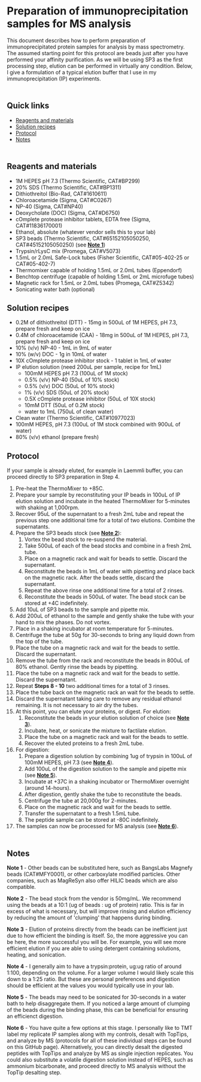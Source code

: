 # Preparation of immunoprecipitation samples for MS analysis <!-- omit in toc -->

This document describes how to perform preparation of immunoprecipitated protein samples for analysis by mass spectrometry. The assumed starting point for this protocol are beads just after you have performed your affinity purification. As we will be using SP3 as the first processing step, elution can be performed in virtually any condition. Below, I give a formulation of a typical elution buffer that I use in my immunoprecipitation (IP) experiments.

<hr style="height:6pt; visibility:hidden;" />

## Quick links <!-- omit in toc -->

- [Reagents and materials](#reagents-and-materials)
- [Solution recipes](#solution-recipes)
- [Protocol](#protocol)
- [Notes](#notes)

<hr style="height:6pt; visibility:hidden;" />

<span id="reagents-and-materials"></span>

## Reagents and materials

- 1M HEPES pH 7.3 (Thermo Scientific, CAT#BP299)
- 20% SDS (Thermo Scientific, CAT#BP1311)
- Dithiothreitol (Bio-Rad, CAT#1610611)
- Chloroacetamide (Sigma, CAT#C0267)
- NP-40 (Sigma, CAT#NP40)
- Deoxycholate (DOC) (Sigma, CAT#D6750)
- cOmplete protease inhibitor tablets, EDTA free (Sigma, CAT#11836170001)
- Ethanol, absolute (whatever vendor sells this to your lab)
- SP3 beads (Thermo Scientific, CAT#65152105050250, CAT#45152105050250) (see [**Note 1**](#note1))
- Trypsin/rLysC mix (Promega, CAT#V5073)
- 1.5mL or 2.0mL Safe-Lock tubes (Fisher Scientific, CAT#05-402-25 or CAT#05-402-7)
- Thermomixer capable of holding 1.5mL or 2.0mL tubes (Eppendorf)
- Benchtop centrifuge (capable of holding 1.5mL or 2mL microfuge tubes)
- Magnetic rack for 1.5mL or 2.0mL tubes (Promega, CAT#Z5342)
- Sonicating water bath (optional)

<span id="solution-recipes"></span>

## Solution recipes

- 0.2M of dithiothreitol (DTT) - 15mg in 500uL of 1M HEPES, pH 7.3, prepare fresh and keep on ice
- 0.4M of chloroacetamide (CAA) - 18mg in 500uL of 1M HEPES, pH 7.3, prepare fresh and keep on ice
- 10% (v/v) NP-40 - 1mL in 9mL of water
- 10% (w/v) DOC - 1g in 10mL of water
- 10X cOmplete protease inhibitor stock - 1 tablet in 1mL of water
- IP elution solution (need 200uL per sample, recipe for 1mL)
  - 100mM HEPES pH 7.3 (100uL of 1M stock)
  - 0.5% (v/v) NP-40 (50uL of 10% stock)
  - 0.5% (v/v) DOC (50uL of 10% stock)
  - 1% (v/v) SDS (50uL of 20% stock)
  - 0.5X cOmplete protease inhibitor (50uL of 10X stock)
  - 10mM DTT (50uL of 0.2M stock)
  - water to 1mL (750uL of clean water)
- Clean water (Thermo Scientific, CAT#10977023)
- 100mM HEPES, pH 7.3 (100uL of 1M stock combined with 900uL of water)
- 80% (v/v) ethanol (prepare fresh)

<span id="protocol"></span>

## Protocol

If your sample is already eluted, for example in Laemmli buffer, you can proceed directly to SP3 preparation in Step 4.

1. Pre-heat the ThermoMixer to +85C.
2. Prepare your sample by reconstituting your IP beads in 100uL of IP elution solution and incubate in the heated ThermoMixer for 5-minutes with shaking at 1,000rpm.
3. Recover 95uL of the supernatant to a fresh 2mL tube and repeat the previous step one additional time for a total of two elutions. Combine the supernatants.
4. Prepare the SP3 beads stock (see [**Note 2**](#note2)):
   1. Vortex the bead stock to re-suspend the material.
   2. Take 500uL of each of the bead stocks and combine in a fresh 2mL tube.
   3. Place on a magnetic rack and wait for beads to settle. Discard the supernatant.
   4. Reconstitute the beads in 1mL of water with pipetting and place back on the magnetic rack. After the beads settle, discard the supernatant.
   5. Repeat the above rinse one additional time for a total of 2 rinses.
   6. Reconstitute the beads in 500uL of water. The bead stock can be stored at +4C indefinitely.
5. Add 10uL of SP3 beads to the sample and pipette mix.
6. Add 200uL of ethanol to the sample and gently shake the tube with your hand to mix the phases. Do not vortex.
7. Place in a shaking incubator at room temperature for 5-minutes.
8. Centrifuge the tube at 50g for 30-seconds to bring any liquid down from the top of the tube.
9. Place the tube on a magnetic rack and wait for the beads to settle. Discard the supernatant.
10. Remove the tube from the rack and reconstitute the beads in 800uL of 80% ethanol. Gently rinse the beads by pipetting.
11. Place the tube on a magnetic rack and wait for the beads to settle. Discard the supernatant.
12. Repeat **Steps 8 - 10** two additional times for a total of 3 rinses.
13. Place the tube back on the magnetic rack an wait for the beads to settle.
14. Discard the supernatant taking care to remove any residual ethanol remaining. It is not necessary to air dry the tubes.
15. At this point, you can elute your proteins, or digest. For elution:
    1. Reconstitute the beads in your elution solution of choice (see [**Note 3**](#note3)).
    2. Incubate, heat, or sonicate the mixture to factilate elution.
    3. Place the tube on a magnetic rack and wait for the beads to settle.
    4. Recover the eluted proteins to a fresh 2mL tube.
16. For digestion:
    1. Prepare a digestion solution by combining 1ug of trypsin in 100uL of 100mM HEPES, pH 7.3 (see [**Note 4**](#note4)).
    2. Add 100uL of the digestion solution to the sample and pipette mix (see [**Note 5**](#note5)).
    3. Incubate at +37C in a shaking incubator or ThermoMixer overnight (around 14-hours).
    4. After digestion, gently shake the tube to reconstitute the beads.
    5. Centrifuge the tube at 20,000g for 2-minutes.
    6. Place on the magnetic rack and wait for the beads to settle.
    7. Transfer the supernatant to a fresh 1.5mL tube.
    8. The peptide sample can be stored at -80C indefinitely.
17. The samples can now be processed for MS analysis (see [**Note 6**](#note6)).

<hr style="height:6pt; visibility:hidden;" />

<span id="notes"></span>

## Notes

<span id="note1"></span>

**Note 1** - Other beads can be substituted here, such as BangsLabs Magnefy beads (CAT#MFY0001), or other carboxylate modified particles. Other companies, such as MagReSyn also offer HILIC beads which are also compatible.

<span id="note2"></span>

**Note 2** - The bead stock from the vendor is 50mg/mL. We recommend using the beads at a 10:1 (ug of beads : ug of protein) ratio. This is far in excess of what is necessary, but will improve rinsing and elution efficiency by reducing the amount of 'clumping' that happens during binding.

<span id="note3"></span>

**Note 3** - Elution of proteins directly from the beads can be inefficient just due to how efficient the binding is itself. So, the more aggressive you can be here, the more successful you will be. For example, you will see more efficient elution if you are able to using detergent containing solutions, heating, and sonication.

<span id="note4"></span>

**Note 4** - I generally aim to have a trypsin:protein, ug:ug ratio of around 1:100, depending on the volume. For a larger volume I would likely scale this down to a 1:25 ratio. But these are personal preferences and digestion should be efficient at the values you would typically use in your lab.

<span id="note5"></span>

**Note 5** - The beads may need to be sonicated for 30-seconds in a water bath to help disaggregate them. If you noticed a large amount of clumping of the beads during the binding phase, this can be beneficial for ensuring an efficienct digestion.

<span id="note6"></span>

**Note 6** - You have quite a few options at this stage. I personally like to TMT label my replicate IP samples along with my controls, desalt with TopTips, and analyze by MS (protocols for all of these individual steps can be found on this GitHub page). Alternatively, you can directly desalt the digested peptides with TopTips and analyze by MS as single injection replicates. You could also substitute a volatile digestion solution instead of HEPES, such as ammonium bicarbonate, and proceed directly to MS analysis without the TopTip desalting step.
